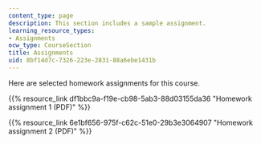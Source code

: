 ```yaml
---
content_type: page
description: This section includes a sample assignment.
learning_resource_types:
- Assignments
ocw_type: CourseSection
title: Assignments
uid: 8bf14d7c-7326-223e-2831-88a6ebe1431b
---
```


Here are selected homework assignments for this course.

{{% resource_link df1bbc9a-f19e-cb98-5ab3-88d03155da36 "Homework assignment 1 (PDF)" %}}

{{% resource_link 6e1bf656-975f-c62c-51e0-29b3e3064907 "Homework assignment 2 (PDF)" %}}